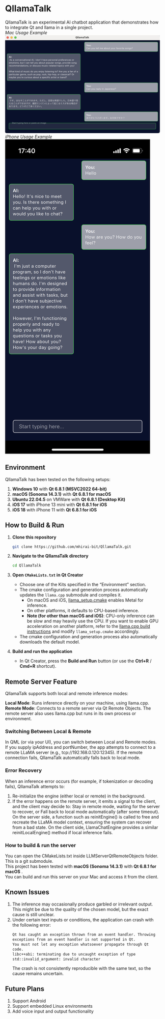 # QllamaTalk
QllamaTalk is an experimental AI chatbot application that demonstrates how to integrate Qt and llama in a single project.<br>
*Mac Usage Example*<br>
![Mac Usage Example Screenshot](assets_for_readme/Desktop_Usage_Example.png)
<br>*iPhone Usage Example*<br>
![IPhone Usage Example Screenshot](assets_for_readme/iPhone_Usage_Example.png)

## Environment
QllamaTalk has been tested on the following setups:
1. **Windows 10** with **Qt 6.8.1 (MSVC2022 64-bit)**  
2. **macOS (Sonoma 14.3.1)** with **Qt 6.8.1 for macOS**  
3. **Ubuntu 22.04.5** on VMWare with **Qt 6.8.1 (Desktop Kit)**  
4. **iOS 17** with iPhone 13 mini with **Qt 6.8.1 for iOS**
5. **iOS 18** with iPhone 11 with **Qt 6.8.1 for iOS**


## How to Build & Run
1. **Clone this repository**  
   ```bash
   git clone https://github.com/mhirai-bit/QllamaTalk.git
   ```

2. **Navigate to the QllamaTalk directory**  
   ```bash
   cd QllamaTalk
   ```

3. **Open `CMakeLists.txt` in Qt Creator**  
   - Choose one of the Kits specified in the “Environment” section.
   - The cmake configuration and generation process automatically updates the `llama.cpp` submodule and compiles it.
     - On macOS and iOS, [llama_setup.cmake](cmake/llama_setup.cmake) enables Metal for inference.
     - On other platforms, it defaults to CPU-based inference.  
     - **Note (for other than macOS and iOS)**: CPU-only inference can be slow and may heavily use the CPU. If you want to enable GPU acceleration on another platform, refer to the [llama.cpp build instructions](https://github.com/ggerganov/llama.cpp/blob/master/docs/build.md) and modify `llama_setup.cmake` accordingly.
   - The cmake configuration and generation process also automatically downloads the default model.
   
4. **Build and run the application**  
   - In Qt Creator, press the **Build and Run** button (or use the **Ctrl+R** / **Cmd+R** shortcut).  

## Remote Server Feature
QllamaTalk supports both local and remote inference modes:

**Local Mode**: Runs inference directly on your machine, using llama.cpp.<br>
**Remote Mode**: Connects to a remote server via Qt Remote Objects. The remote server also uses llama.cpp but runs in its own process or environment.

### Switching Between Local & Remote
In QML (or via your UI), you can switch between Local and Remote modes.
If you supply ipAddress and portNumber, the app attempts to connect to a remote LLaMA server (e.g., tcp://192.168.0.120:12345).
If the remote connection fails, QllamaTalk automatically falls back to local mode.
### Error Recovery
When an inference error occurs (for example, if tokenization or decoding fails), QllamaTalk attempts to:

1. Re-initialize the engine (either local or remote) in the background.
2. If the error happens on the remote server, it emits a signal to the client, and the client may decide to:
Stay in remote mode, waiting for the server to recover, or
Fall back to local mode automatically (after some timeout).
On the server side, a function such as reinitEngine() is called to free and recreate the LLaMA model context, ensuring the system can recover from a bad state. On the client side, LlamaChatEngine provides a similar reinitLocalEngine() method if local inference fails.

### How to build & run the server
You can open the CMakeLists.txt inside LLMServerQtRemoteObjects folder. This is a git submodule.<br>
This project has been tested with **macOS (Sonoma 14.3.1)** with **Qt 6.8.1 for macOS** . <br>
You can build and run this server on your Mac and access it from the client.

## Known Issues
1. The inference may occasionally produce garbled or irrelevant output. This might be due to the quality of the chosen model, but the exact cause is still unclear.
2. Under certain text inputs or conditions, the application can crash with the following error:
   ```
   Qt has caught an exception thrown from an event handler. Throwing
   exceptions from an event handler is not supported in Qt.
   You must not let any exception whatsoever propagate through Qt code.
   libc++abi: terminating due to uncaught exception of type std::invalid_argument: invalid character
   ```
   The crash is not consistently reproducible with the same text, so the cause remains uncertain.

## Future Plans
1. Support Android
2. Support embedded Linux environments
3. Add voice input and output functionality
